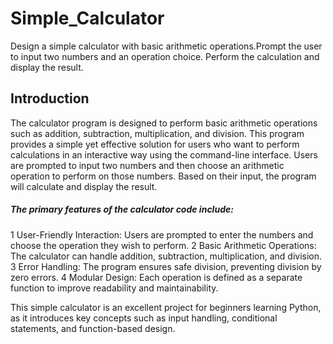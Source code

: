 # Simple_Calculator

Design a simple calculator with basic arithmetic operations.Prompt the user to input two numbers and an operation choice. Perform the calculation and display the result.

## Introduction
The calculator program is designed to perform basic arithmetic operations such as addition, subtraction, multiplication, and division. This program provides a simple yet effective solution for users who want to perform calculations in an interactive way using the command-line interface. Users are prompted to input two numbers and then choose an arithmetic operation to perform on those numbers. Based on their input, the program will calculate and display the result.

##### The primary features of the calculator code include:

1 User-Friendly Interaction: Users are prompted to enter the numbers and choose the operation they wish to perform.
2 Basic Arithmetic Operations: The calculator can handle addition, subtraction, multiplication, and division.
3 Error Handling: The program ensures safe division, preventing division by zero errors.
4 Modular Design: Each operation is defined as a separate function to improve readability and maintainability.

This simple calculator is an excellent project for beginners learning Python, as it introduces key concepts such as input handling, conditional statements, and function-based design.
